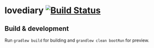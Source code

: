 # lovediary [![Build Status](https://travis-ci.org/philuu265/lovediary.svg?branch=master)](https://travis-ci.org/philuu265/lovediary)

## Build & development

Run `gradlew build` for building and `grandlew clean bootRun` for preview.

